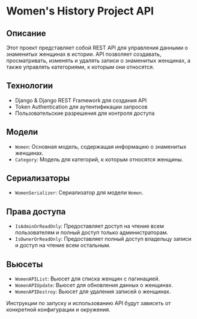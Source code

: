# Women's History Project API

## Описание

Этот проект представляет собой REST API для управления данными о знаменитых женщинах в истории. API позволяет создавать, просматривать, изменять и удалять записи о знаменитых женщинах, а также управлять категориями, к которым они относятся.

## Технологии

- Django & Django REST Framework для создания API
- Token Authentication для аутентификации запросов
- Пользовательские разрешения для контроля доступа

## Модели

- `Women`: Основная модель, содержащая информацию о знаменитых женщинах.
- `Category`: Модель для категорий, к которым относятся женщины.

## Сериализаторы

- `WomenSerializer`: Сериализатор для модели `Women`.

## Права доступа

- `IsAdminOrReadOnly`: Предоставляет доступ на чтение всем пользователям и полный доступ только администраторам.
- `IsOwnerOrReadOnly`: Предоставляет полный доступ владельцу записи и доступ на чтение всем остальным.

## Вьюсеты

- `WomenAPIList`: Вьюсет для списка женщин с пагинацией.
- `WomenAPIUpdate`: Вьюсет для обновления данных о женщинах.
- `WomenAPIDestroy`: Вьюсет для удаления записей о женщинах.

Инструкции по запуску и использованию API будут зависеть от конкретной конфигурации и окружения.
